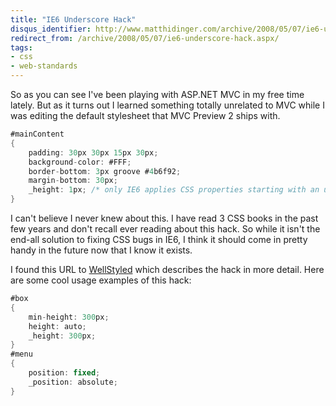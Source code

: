 ```yaml
---
title: "IE6 Underscore Hack"
disqus_identifier: http://www.matthidinger.com/archive/2008/05/07/ie6-underscore-hack.aspx
redirect_from: /archive/2008/05/07/ie6-underscore-hack.aspx/
tags: 
- css
- web-standards
---
```

So as you can see I've been playing with ASP.NET MVC in my free time lately. But as it turns out I learned something totally unrelated to MVC while I was editing the default stylesheet that MVC Preview 2 ships with.

```csharp
#mainContent
{
    padding: 30px 30px 15px 30px;
    background-color: #FFF;
    border-bottom: 3px groove #4b6f92;
    margin-bottom: 30px;
    _height: 1px; /* only IE6 applies CSS properties starting with an underscrore */
}
```

[](http://11011.net/software/vspaste)I can't believe I never knew about this. I have read 3 CSS books in the past few years and don't recall ever reading about this hack. So while it isn't the end-all solution to fixing CSS bugs in IE6, I think it should come in pretty handy in the future now that I know it exists.

I found this URL to [WellStyled](http://www.wellstyled.com/css-underscore-hack.html "http://www.wellstyled.com/css-underscore-hack.html") which describes the hack in more detail. Here are some cool usage examples of this hack:

```csharp
#box 
{ 
    min-height: 300px; 
    height: auto; 
    _height: 300px; 
}
#menu 
{ 
    position: fixed; 
    _position: absolute; 
}
```

